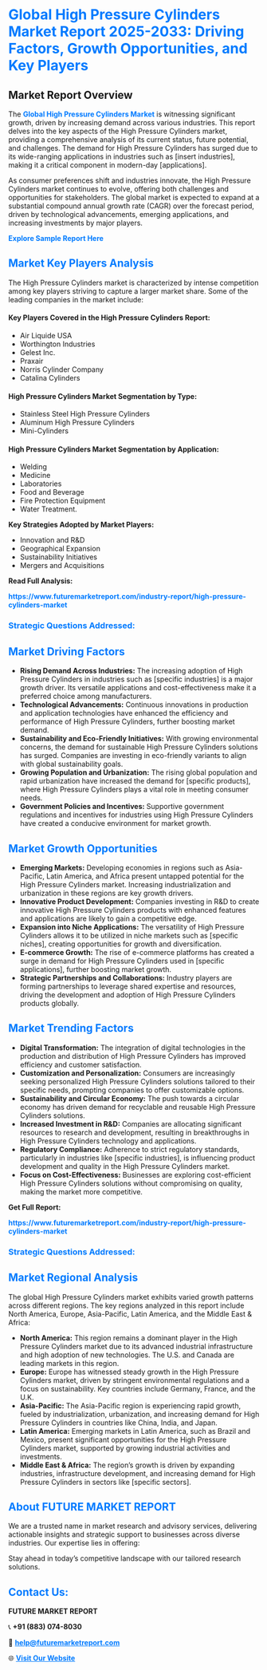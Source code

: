 <h1 style="color: #007BFF;">Global High Pressure Cylinders Market Report 2025-2033: Driving Factors, Growth Opportunities, and Key Players</h1>

<section id="overview">
<h2>Market Report Overview</h2>
<p>The <a href="https://www.futuremarketreport.com/industry-report/high-pressure-cylinders-market" style="color: #007BFF; text-decoration: none;"><strong>Global High Pressure Cylinders Market</strong></a> is witnessing significant growth, driven by increasing demand across various industries. This report delves into the key aspects of the High Pressure Cylinders market, providing a comprehensive analysis of its current status, future potential, and challenges. The demand for High Pressure Cylinders has surged due to its wide-ranging applications in industries such as [insert industries], making it a critical component in modern-day [applications].</p>
<p>As consumer preferences shift and industries innovate, the High Pressure Cylinders market continues to evolve, offering both challenges and opportunities for stakeholders. The global market is expected to expand at a substantial compound annual growth rate (CAGR) over the forecast period, driven by technological advancements, emerging applications, and increasing investments by major players.</p>
</section>

<section id="overview">
<p><a href="https://www.futuremarketreport.com/request-sample/reportId=88745" style="color: #007BFF; text-decoration: none;"><strong>Explore Sample Report Here</strong></a></p>
</section>

<section id="key-players">
<h2 style="color: #007BFF;">Market Key Players Analysis</h2>
<p>The High Pressure Cylinders market is characterized by intense competition among key players striving to capture a larger market share. Some of the leading companies in the market include:</p>
<h4>Key Players Covered in the High Pressure Cylinders Report:</h4>
<ul><li>Air Liquide USA</li><li>Worthington Industries</li><li>Gelest Inc.</li><li>Praxair</li><li>Norris Cylinder Company</li><li>Catalina Cylinders</li></ul>
<h4>High Pressure Cylinders Market Segmentation by Type:</h4>
<ul><li>Stainless Steel High Pressure Cylinders</li><li>Aluminum High Pressure Cylinders</li><li>Mini-Cylinders</li></ul>

<h4>High Pressure Cylinders Market Segmentation by Application:</h4>
<ul><li>Welding</li><li>Medicine</li><li>Laboratories</li><li>Food and Beverage</li><li>Fire Protection Equipment</li><li>Water Treatment.</li></ul>
<p><strong>Key Strategies Adopted by Market Players:</strong></p>
<ul>
<li>Innovation and R&D</li>
<li>Geographical Expansion</li>
<li>Sustainability Initiatives</li>
<li>Mergers and Acquisitions</li>
</ul>
</section>

<section>
<p><strong>Read Full Analysis: </strong></p><a href="https://www.futuremarketreport.com/industry-report/high-pressure-cylinders-market" style="color: #007BFF; text-decoration: none;"><strong>https://www.futuremarketreport.com/industry-report/high-pressure-cylinders-market</strong></a>
<h3 style="color: #007BFF;">Strategic Questions Addressed:</h3>
</section>

<section id="driving-factors">
<h2 style="color: #007BFF;">Market Driving Factors</h2>
<ul>
<li><strong>Rising Demand Across Industries:</strong> The increasing adoption of High Pressure Cylinders in industries such as [specific industries] is a major growth driver. Its versatile applications and cost-effectiveness make it a preferred choice among manufacturers.</li>
<li><strong>Technological Advancements:</strong> Continuous innovations in production and application technologies have enhanced the efficiency and performance of High Pressure Cylinders, further boosting market demand.</li>
<li><strong>Sustainability and Eco-Friendly Initiatives:</strong> With growing environmental concerns, the demand for sustainable High Pressure Cylinders solutions has surged. Companies are investing in eco-friendly variants to align with global sustainability goals.</li>
<li><strong>Growing Population and Urbanization:</strong> The rising global population and rapid urbanization have increased the demand for [specific products], where High Pressure Cylinders plays a vital role in meeting consumer needs.</li>
<li><strong>Government Policies and Incentives:</strong> Supportive government regulations and incentives for industries using High Pressure Cylinders have created a conducive environment for market growth.</li>
</ul>
</section>

<section id="growth-opportunities">
<h2 style="color: #007BFF;">Market Growth Opportunities</h2>
<ul>
<li><strong>Emerging Markets:</strong> Developing economies in regions such as Asia-Pacific, Latin America, and Africa present untapped potential for the High Pressure Cylinders market. Increasing industrialization and urbanization in these regions are key growth drivers.</li>
<li><strong>Innovative Product Development:</strong> Companies investing in R&D to create innovative High Pressure Cylinders products with enhanced features and applications are likely to gain a competitive edge.</li>
<li><strong>Expansion into Niche Applications:</strong> The versatility of High Pressure Cylinders allows it to be utilized in niche markets such as [specific niches], creating opportunities for growth and diversification.</li>
<li><strong>E-commerce Growth:</strong> The rise of e-commerce platforms has created a surge in demand for High Pressure Cylinders used in [specific applications], further boosting market growth.</li>
<li><strong>Strategic Partnerships and Collaborations:</strong> Industry players are forming partnerships to leverage shared expertise and resources, driving the development and adoption of High Pressure Cylinders products globally.</li>
</ul>
</section>

<section id="trending-factors">
<h2 style="color: #007BFF;">Market Trending Factors</h2>
<ul>
<li><strong>Digital Transformation:</strong> The integration of digital technologies in the production and distribution of High Pressure Cylinders has improved efficiency and customer satisfaction.</li>
<li><strong>Customization and Personalization:</strong> Consumers are increasingly seeking personalized High Pressure Cylinders solutions tailored to their specific needs, prompting companies to offer customizable options.</li>
<li><strong>Sustainability and Circular Economy:</strong> The push towards a circular economy has driven demand for recyclable and reusable High Pressure Cylinders solutions.</li>
<li><strong>Increased Investment in R&D:</strong> Companies are allocating significant resources to research and development, resulting in breakthroughs in High Pressure Cylinders technology and applications.</li>
<li><strong>Regulatory Compliance:</strong> Adherence to strict regulatory standards, particularly in industries like [specific industries], is influencing product development and quality in the High Pressure Cylinders market.</li>
<li><strong>Focus on Cost-Effectiveness:</strong> Businesses are exploring cost-efficient High Pressure Cylinders solutions without compromising on quality, making the market more competitive.</li>
</ul>
</section>

<section>
<p><strong>Get Full Report: </strong></p><a href="https://www.futuremarketreport.com/industry-report/high-pressure-cylinders-market" style="color: #007BFF; text-decoration: none;"><strong>https://www.futuremarketreport.com/industry-report/high-pressure-cylinders-market</strong></a>
<h3 style="color: #007BFF;">Strategic Questions Addressed:</h3>
</section>


<section id="regional-analysis">
<h2 style="color: #007BFF;">Market Regional Analysis</h2>
<p>The global High Pressure Cylinders market exhibits varied growth patterns across different regions. The key regions analyzed in this report include North America, Europe, Asia-Pacific, Latin America, and the Middle East & Africa:</p>
<ul>
<li><strong>North America:</strong> This region remains a dominant player in the High Pressure Cylinders market due to its advanced industrial infrastructure and high adoption of new technologies. The U.S. and Canada are leading markets in this region.</li>
<li><strong>Europe:</strong> Europe has witnessed steady growth in the High Pressure Cylinders market, driven by stringent environmental regulations and a focus on sustainability. Key countries include Germany, France, and the U.K.</li>
<li><strong>Asia-Pacific:</strong> The Asia-Pacific region is experiencing rapid growth, fueled by industrialization, urbanization, and increasing demand for High Pressure Cylinders in countries like China, India, and Japan.</li>
<li><strong>Latin America:</strong> Emerging markets in Latin America, such as Brazil and Mexico, present significant opportunities for the High Pressure Cylinders market, supported by growing industrial activities and investments.</li>
<li><strong>Middle East & Africa:</strong> The region’s growth is driven by expanding industries, infrastructure development, and increasing demand for High Pressure Cylinders in sectors like [specific sectors].</li>
</ul>
</section>

<footer>
<h2 style="color: #007BFF;">About FUTURE MARKET REPORT</h2>
<p>We are a trusted name in market research and advisory services, delivering actionable insights and strategic support to businesses across diverse industries. Our expertise lies in offering:</p>

<p>Stay ahead in today’s competitive landscape with our tailored research solutions.</p>

<h2 style="color: #007BFF;">Contact Us:</h2>
<p><strong>FUTURE MARKET REPORT</strong></p>
<p>📞 <strong>+91 (883) 074-8030</strong></p>
<p>📧 <strong><a href="mailto:help@futuremarketreport.com" style="color: #007BFF;">help@futuremarketreport.com</a></strong></p>
<p>🌐 <strong><a href="https://www.futuremarketreport.com/" style="color: #007BFF;">Visit Our Website</a></strong></p>
</footer>